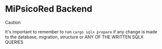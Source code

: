 # MiPsicoRed Backend

> [!CAUTION]
> It's important to remember to run `cargo sqlx prepare` if any change is made
> to the database, migration, structure or ANY OF THE WRITTEN SQLX QUERIES